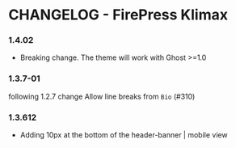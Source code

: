 # CHANGELOG - FirePress Klimax

### 1.4.02
- Breaking change. The theme will work with Ghost >=1.0

### 1.3.7-01
following 1.2.7 change
Allow line breaks from `Bio` (#310)

### 1.3.612
- Adding 10px at the bottom of the header-banner | mobile view 


